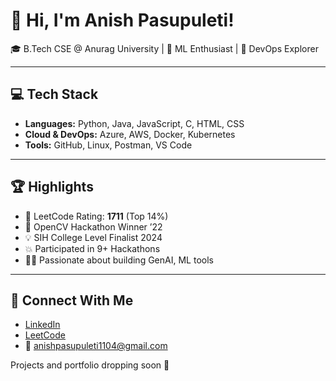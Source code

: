 # 👋 Hi, I'm Anish Pasupuleti!                 
                                 
🎓 B.Tech CSE @ Anurag University | 🧠 ML Enthusiast | 🚀 DevOps Explorer                                                             
     
---                                   
                                 
## 💻 Tech Stack                  
             
- **Languages:** Python, Java, JavaScript, C, HTML, CSS        
- **Cloud & DevOps:** Azure, AWS, Docker, Kubernetes   
- **Tools:** GitHub, Linux, Postman, VS Code
 
---

## 🏆 Highlights

- 🧠 LeetCode Rating: **1711** (Top 14%) 
- 🥇 OpenCV Hackathon Winner ’22
- 💡 SIH College Level Finalist 2024
- 💥 Participated in 9+ Hackathons
- 👨‍💻 Passionate about building GenAI, ML tools

--- 

## 🔗 Connect With Me

- [LinkedIn](https://www.linkedin.com/in/anishpasupuleti/)
- [LeetCode](https://leetcode.com/u/AnishSai/)
- 📧 anishpasupuleti1104@gmail.com

Projects and portfolio dropping soon 🚀

